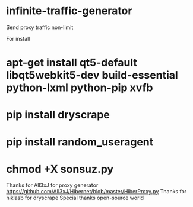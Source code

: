 # infinite-traffic-generator
Send proxy traffic non-limit

For install

# apt-get install qt5-default libqt5webkit5-dev build-essential python-lxml python-pip xvfb
# pip install dryscrape
# pip install random_useragent
# chmod +X sonsuz.py


Thanks for All3xJ for proxy generator https://github.com/All3xJ/Hibernet/blob/master/HiberProxy.py
Thanks for niklasb for dryscrape
Special thanks open-source world
